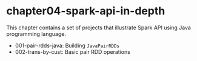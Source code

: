 chapter04-spark-api-in-depth
============================

This chapter contains a set of projects that illustrate Spark API using Java programming language.

+ 001-pair-rdds-java: Building `JavaPairRDDs`
+ 002-trans-by-cust: Basic pair RDD operations
